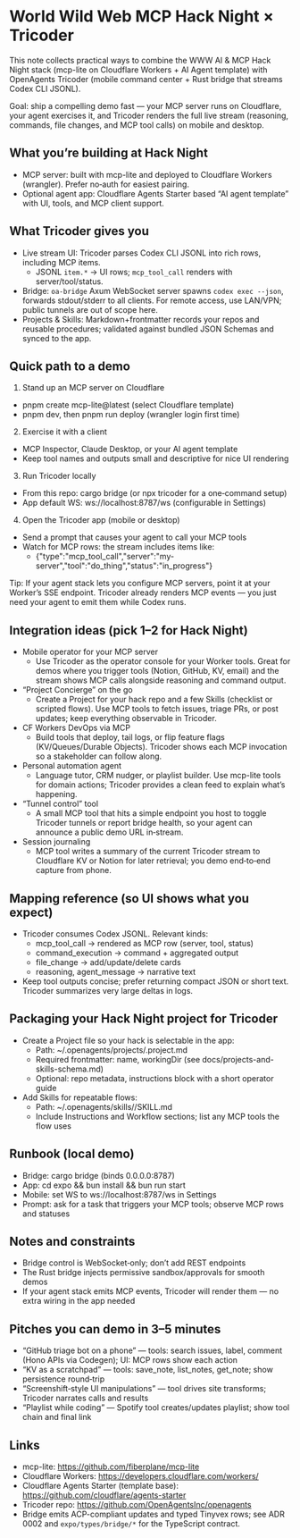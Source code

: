 # World Wild Web MCP Hack Night × Tricoder

This note collects practical ways to combine the WWW AI & MCP Hack Night stack (mcp-lite on Cloudflare Workers + AI Agent template) with OpenAgents Tricoder (mobile command center + Rust bridge that streams Codex CLI JSONL).

Goal: ship a compelling demo fast — your MCP server runs on Cloudflare, your agent exercises it, and Tricoder renders the full live stream (reasoning, commands, file changes, and MCP tool calls) on mobile and desktop.

## What you’re building at Hack Night
- MCP server: built with mcp-lite and deployed to Cloudflare Workers (wrangler). Prefer no‑auth for easiest pairing.
- Optional agent app: Cloudflare Agents Starter based “AI agent template” with UI, tools, and MCP client support.

## What Tricoder gives you
- Live stream UI: Tricoder parses Codex CLI JSONL into rich rows, including MCP items.
  - JSONL `item.*` → UI rows; `mcp_tool_call` renders with server/tool/status.
- Bridge: `oa-bridge` Axum WebSocket server spawns `codex exec --json`, forwards stdout/stderr to all clients. For remote access, use LAN/VPN; public tunnels are out of scope here.
- Projects & Skills: Markdown+frontmatter records your repos and reusable procedures; validated against bundled JSON Schemas and synced to the app.

## Quick path to a demo
1) Stand up an MCP server on Cloudflare
- pnpm create mcp-lite@latest (select Cloudflare template)
- pnpm dev, then pnpm run deploy (wrangler login first time)

2) Exercise it with a client
- MCP Inspector, Claude Desktop, or your AI agent template
- Keep tool names and outputs small and descriptive for nice UI rendering

3) Run Tricoder locally
- From this repo: cargo bridge (or npx tricoder for a one‑command setup)
- App default WS: ws://localhost:8787/ws (configurable in Settings)

4) Open the Tricoder app (mobile or desktop)
- Send a prompt that causes your agent to call your MCP tools
- Watch for MCP rows: the stream includes items like:
  - {"type":"mcp_tool_call","server":"my-server","tool":"do_thing","status":"in_progress"}

Tip: If your agent stack lets you configure MCP servers, point it at your Worker’s SSE endpoint. Tricoder already renders MCP events — you just need your agent to emit them while Codex runs.

## Integration ideas (pick 1–2 for Hack Night)
- Mobile operator for your MCP server
  - Use Tricoder as the operator console for your Worker tools. Great for demos where you trigger tools (Notion, GitHub, KV, email) and the stream shows MCP calls alongside reasoning and command output.
- “Project Concierge” on the go
  - Create a Project for your hack repo and a few Skills (checklist or scripted flows). Use MCP tools to fetch issues, triage PRs, or post updates; keep everything observable in Tricoder.
- CF Workers DevOps via MCP
  - Build tools that deploy, tail logs, or flip feature flags (KV/Queues/Durable Objects). Tricoder shows each MCP invocation so a stakeholder can follow along.
- Personal automation agent
  - Language tutor, CRM nudger, or playlist builder. Use mcp-lite tools for domain actions; Tricoder provides a clean feed to explain what’s happening.
- “Tunnel control” tool
  - A small MCP tool that hits a simple endpoint you host to toggle Tricoder tunnels or report bridge health, so your agent can announce a public demo URL in‑stream.
- Session journaling
  - MCP tool writes a summary of the current Tricoder stream to Cloudflare KV or Notion for later retrieval; you demo end‑to‑end capture from phone.

## Mapping reference (so UI shows what you expect)
- Tricoder consumes Codex JSONL. Relevant kinds:
  - mcp_tool_call → rendered as MCP row (server, tool, status)
  - command_execution → command + aggregated output
  - file_change → add/update/delete cards
  - reasoning, agent_message → narrative text
- Keep tool outputs concise; prefer returning compact JSON or short text. Tricoder summarizes very large deltas in logs.

## Packaging your Hack Night project for Tricoder
- Create a Project file so your hack is selectable in the app:
  - Path: ~/.openagents/projects/<id>.project.md
  - Required frontmatter: name, workingDir (see docs/projects-and-skills-schema.md)
  - Optional: repo metadata, instructions block with a short operator guide
- Add Skills for repeatable flows:
  - Path: ~/.openagents/skills/<skill-id>/SKILL.md
  - Include Instructions and Workflow sections; list any MCP tools the flow uses

## Runbook (local demo)
- Bridge: cargo bridge (binds 0.0.0.0:8787)
- App: cd expo && bun install && bun run start
- Mobile: set WS to ws://localhost:8787/ws in Settings
- Prompt: ask for a task that triggers your MCP tools; observe MCP rows and statuses

## Notes and constraints
- Bridge control is WebSocket‑only; don’t add REST endpoints
- The Rust bridge injects permissive sandbox/approvals for smooth demos
- If your agent stack emits MCP events, Tricoder will render them — no extra wiring in the app needed

## Pitches you can demo in 3–5 minutes
- “GitHub triage bot on a phone” — tools: search issues, label, comment (Hono APIs via Codegen); UI: MCP rows show each action
- “KV as a scratchpad” — tools: save_note, list_notes, get_note; show persistence round‑trip
- “Screenshift‑style UI manipulations” — tool drives site transforms; Tricoder narrates calls and results
- “Playlist while coding” — Spotify tool creates/updates playlist; show tool chain and final link

## Links
- mcp-lite: https://github.com/fiberplane/mcp-lite
- Cloudflare Workers: https://developers.cloudflare.com/workers/
- Cloudflare Agents Starter (template base): https://github.com/cloudflare/agents-starter
- Tricoder repo: https://github.com/OpenAgentsInc/openagents
- Bridge emits ACP-compliant updates and typed Tinyvex rows; see ADR 0002 and `expo/types/bridge/*` for the TypeScript contract.
